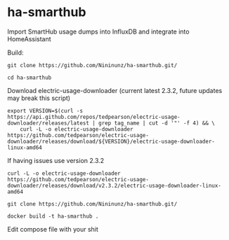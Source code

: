 # ha-smarthub
Import SmartHub usage dumps into InfluxDB and integrate into HomeAssistant

Build:
```
git clone https://github.com/Nininunz/ha-smarthub.git/
```
```
cd ha-smarthub
```

Download electric-usage-downloader (current latest 2.3.2, future updates may break this script)
```
export VERSION=$(curl -s https://api.github.com/repos/tedpearson/electric-usage-downloader/releases/latest | grep tag_name | cut -d '"' -f 4) && \
    curl -L -o electric-usage-downloader https://github.com/tedpearson/electric-usage-downloader/releases/download/${VERSION}/electric-usage-downloader-linux-amd64
```

If having issues use version 2.3.2
```
curl -L -o electric-usage-downloader https://github.com/tedpearson/electric-usage-downloader/releases/download/v2.3.2/electric-usage-downloader-linux-amd64
```
```
git clone https://github.com/Nininunz/ha-smarthub.git/
```

```
docker build -t ha-smarthub .
```

Edit compose file with your shit
